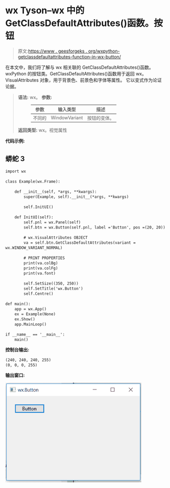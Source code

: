 # wx Tyson–wx 中的 GetClassDefaultAttributes()函数。按钮

> 原文:[https://www . geesforgeks . org/wxpython-getclassdefaultattributes-function-in-wx-button/](https://www.geeksforgeeks.org/wxpython-getclassdefaultattributes-function-in-wx-button/)

在本文中，我们将了解与 wx 相关联的 GetClassDefaultAttributes()函数。wxPython 的按钮类。GetClassDefaultAttributes()函数用于返回 wx。VisualAttributes 对象，用于背景色、前景色和字体等属性。
它以变式作为论证论据。

> **语法:** wx。
> **参数:**
> 
> <figure class="table">
> 
> | 参数 | 输入类型 | 描述 |
> | --- | --- | --- |
> | 不同的 | WindowVariant | 按钮的变体。 |
> 
> </figure>
> 
> **返回类型:** wx。视觉属性

**代码示例:**

## 蟒蛇 3

```
import wx

class Example(wx.Frame):

    def __init__(self, *args, **kwargs):
        super(Example, self).__init__(*args, **kwargs)

        self.InitUI()

    def InitUI(self):
        self.pnl = wx.Panel(self)
        self.btn = wx.Button(self.pnl, label ='Button', pos =(20, 20))

        # wx.VisualAttributes OBJECT
        va = self.btn.GetClassDefaultAttributes(variant = wx.WINDOW_VARIANT_NORMAL)

        # PRINT PROPERTIES
        print(va.colBg)
        print(va.colFg)
        print(va.font)

        self.SetSize((350, 250))
        self.SetTitle('wx.Button')
        self.Centre()

def main():
    app = wx.App()
    ex = Example(None)
    ex.Show()
    app.MainLoop()

if __name__ == '__main__':
    main()
```

**控制台输出:**

```
(240, 240, 240, 255)
(0, 0, 0, 255)
```

**输出窗口:**

![](img/74eea21532d58564f73ad41fa0386976.png)